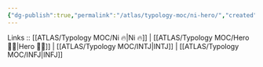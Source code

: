 ```yaml
---
{"dg-publish":true,"permalink":"/atlas/typology-moc/ni-hero/","created":"","updated":""}
---
```


Links :: [[ATLAS/Typology MOC/Ni 🔥\|Ni 🔥]] | [[ATLAS/Typology MOC/Hero 🦸‍♂️\|Hero 🦸‍♂️]] | [[ATLAS/Typology MOC/INTJ\|INTJ]] | [[ATLAS/Typology MOC/INFJ\|INFJ]] 
